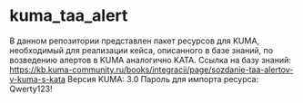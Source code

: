 # kuma_taa_alert
В данном репозитории представлен пакет ресурсов для KUMA, необходимый для реализации кейса, описанного в базе знаний, по возведению алертов в KUMA аналогично KATA.
Ссылка на базу знаний: https://kb.kuma-community.ru/books/integracii/page/sozdanie-taa-alertov-v-kuma-s-kata
Версия KUMA: 3.0
Пароль для импорта ресурса: Qwerty123!
